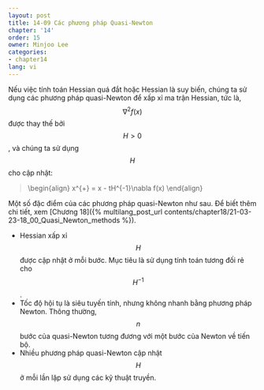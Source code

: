 ```yaml
---
layout: post
title: 14-09 Các phương pháp Quasi-Newton
chapter: '14'
order: 15
owner: Minjoo Lee
categories:
- chapter14
lang: vi
---
```

<script type="text/x-mathjax-config">
MathJax.Hub.Config({
    displayAlign: "center"
    });
</script>

Nếu việc tính toán Hessian quá đắt hoặc Hessian là suy biến, chúng ta sử dụng các phương pháp quasi-Newton để xấp xỉ ma trận Hessian, tức là, $$\nabla^{2}f(x)$$ được thay thế bởi $$H>0$$, và chúng ta sử dụng $$H$$ cho cập nhật:

>\begin{align}
>x^{+} = x - tH^{-1}\nabla f(x)
>\end{align}

Một số đặc điểm của các phương pháp quasi-Newton như sau. Để biết thêm chi tiết, xem [Chương 18]({% multilang_post_url contents/chapter18/21-03-23-18_00_Quasi_Newton_methods %}).

* Hessian xấp xỉ $$H$$ được cập nhật ở mỗi bước. Mục tiêu là sử dụng tính toán tương đối rẻ cho $$H^{-1}$$.
* Tốc độ hội tụ là siêu tuyến tính, nhưng không nhanh bằng phương pháp Newton. Thông thường, $$n$$ bước của quasi-Newton tương đương với một bước của Newton về tiến bộ.
* Nhiều phương pháp quasi-Newton cập nhật $$H$$ ở mỗi lần lặp sử dụng các kỹ thuật truyền.
